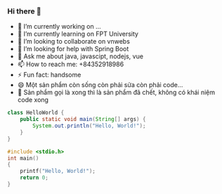 
### Hi there 👋

- 🔭 I’m currently working on ...
- 🌱 I’m currently learning on FPT University
- 👯 I’m looking to collaborate on vnwebs
- 🤔 I’m looking for help with Spring Boot
- 💬 Ask me about java, javascipt, nodejs, vue
- 📫 How to reach me: +84352918986
- ⚡ Fun fact: handsome
- 😄 Một sản phẩm còn sống còn phải sửa còn phải code... 
- 🌱 Sản phẩm gọi là xong thì là sản phẩm đã chết, không có khái niệm code xong

```java
class HelloWorld {
    public static void main(String[] args) {
        System.out.println("Hello, World!"); 
    }
}
```

```cpp
#include <stdio.h>    
int main()
{ 
    printf("Hello, World!");
    return 0;
}
```
